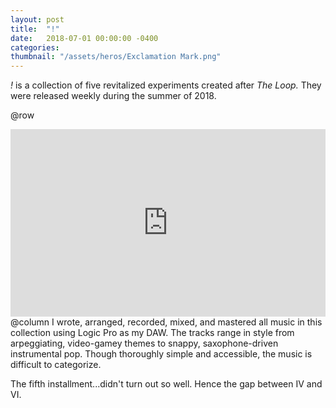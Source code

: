 ```yaml
---
layout: post
title:  "!"
date:   2018-07-01 00:00:00 -0400
categories: 
thumbnail: "/assets/heros/Exclamation Mark.png"
---
```

_!_ is a collection of five revitalized experiments created after _The Loop._ They were released weekly during the summer of 2018.

@row
<iframe width="100%" height="300" scrolling="no" frameborder="no" allow="autoplay" src="https://w.soundcloud.com/player/?url=https%3A//api.soundcloud.com/playlists/585840834&color=%236c6c73&auto_play=false&hide_related=true&show_comments=false&show_user=false&show_reposts=false&show_teaser=false&visual=true"></iframe>
@column
I wrote, arranged, recorded, mixed, and mastered all music in this collection using Logic Pro as my DAW. The tracks range in style from arpeggiating, video-gamey themes to snappy, saxophone-driven instrumental pop. Though thoroughly simple and accessible, the music is difficult to categorize.


The fifth installment...didn't turn out so well. Hence the gap between IV and VI.